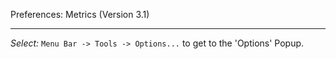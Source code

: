 Preferences: Metrics (Version 3.1)
***

_Select:_ `Menu Bar -> Tools -> Options...` to get to the 'Options' Popup.

